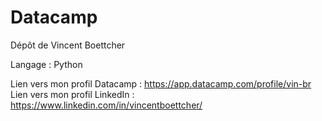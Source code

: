 # Datacamp

Dépôt de Vincent Boettcher

Langage : Python

Lien vers mon profil Datacamp : https://app.datacamp.com/profile/vin-br
Lien vers mon profil LinkedIn : https://www.linkedin.com/in/vincentboettcher/